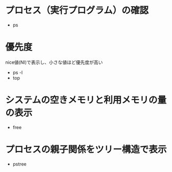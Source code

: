# プロセス（実行プログラム）の確認
- ps

# 優先度
nice値(NI)で表示し、小さな値ほど優先度が高い
- ps -l
- top

# システムの空きメモリと利用メモリの量の表示
- free

# プロセスの親子関係をツリー構造で表示
- pstree
